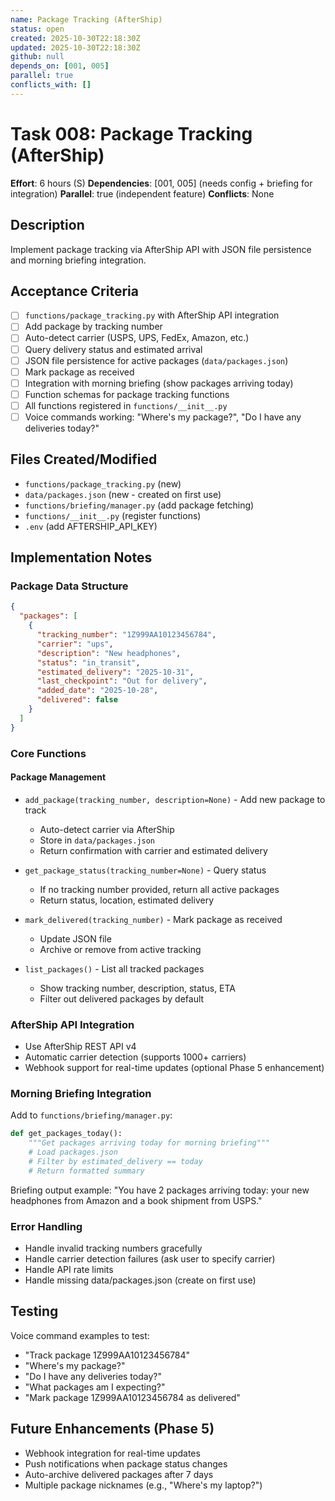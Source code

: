 ```yaml
---
name: Package Tracking (AfterShip)
status: open
created: 2025-10-30T22:18:30Z
updated: 2025-10-30T22:18:30Z
github: null
depends_on: [001, 005]
parallel: true
conflicts_with: []
---
```


# Task 008: Package Tracking (AfterShip)

**Effort**: 6 hours (S)
**Dependencies**: [001, 005] (needs config + briefing for integration)
**Parallel**: true (independent feature)
**Conflicts**: None

## Description

Implement package tracking via AfterShip API with JSON file persistence and morning briefing integration.

## Acceptance Criteria

- [ ] `functions/package_tracking.py` with AfterShip API integration
- [ ] Add package by tracking number
- [ ] Auto-detect carrier (USPS, UPS, FedEx, Amazon, etc.)
- [ ] Query delivery status and estimated arrival
- [ ] JSON file persistence for active packages (`data/packages.json`)
- [ ] Mark package as received
- [ ] Integration with morning briefing (show packages arriving today)
- [ ] Function schemas for package tracking functions
- [ ] All functions registered in `functions/__init__.py`
- [ ] Voice commands working: "Where's my package?", "Do I have any deliveries today?"

## Files Created/Modified

- `functions/package_tracking.py` (new)
- `data/packages.json` (new - created on first use)
- `functions/briefing/manager.py` (add package fetching)
- `functions/__init__.py` (register functions)
- `.env` (add AFTERSHIP_API_KEY)

## Implementation Notes

### Package Data Structure
```json
{
  "packages": [
    {
      "tracking_number": "1Z999AA10123456784",
      "carrier": "ups",
      "description": "New headphones",
      "status": "in_transit",
      "estimated_delivery": "2025-10-31",
      "last_checkpoint": "Out for delivery",
      "added_date": "2025-10-28",
      "delivered": false
    }
  ]
}
```

### Core Functions

#### Package Management
- `add_package(tracking_number, description=None)` - Add new package to track
  - Auto-detect carrier via AfterShip
  - Store in `data/packages.json`
  - Return confirmation with carrier and estimated delivery

- `get_package_status(tracking_number=None)` - Query status
  - If no tracking number provided, return all active packages
  - Return status, location, estimated delivery

- `mark_delivered(tracking_number)` - Mark package as received
  - Update JSON file
  - Archive or remove from active tracking

- `list_packages()` - List all tracked packages
  - Show tracking number, description, status, ETA
  - Filter out delivered packages by default

### AfterShip API Integration

- Use AfterShip REST API v4
- Automatic carrier detection (supports 1000+ carriers)
- Webhook support for real-time updates (optional Phase 5 enhancement)

### Morning Briefing Integration

Add to `functions/briefing/manager.py`:
```python
def get_packages_today():
    """Get packages arriving today for morning briefing"""
    # Load packages.json
    # Filter by estimated_delivery == today
    # Return formatted summary
```

Briefing output example:
"You have 2 packages arriving today: your new headphones from Amazon and a book shipment from USPS."

### Error Handling

- Handle invalid tracking numbers gracefully
- Handle carrier detection failures (ask user to specify carrier)
- Handle API rate limits
- Handle missing data/packages.json (create on first use)

## Testing

Voice command examples to test:
- "Track package 1Z999AA10123456784"
- "Where's my package?"
- "Do I have any deliveries today?"
- "What packages am I expecting?"
- "Mark package 1Z999AA10123456784 as delivered"

## Future Enhancements (Phase 5)

- Webhook integration for real-time updates
- Push notifications when package status changes
- Auto-archive delivered packages after 7 days
- Multiple package nicknames (e.g., "Where's my laptop?")
